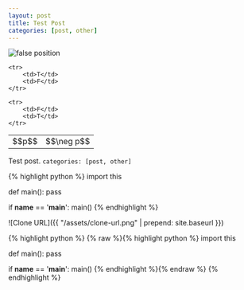 ```yaml
---
layout: post
title: Test Post
categories: [post, other]
---
```

<!-- Custom styles for the images -->
<link rel="stylesheet" href="{{ "/assets/styles/images.css" | prepend: site.baseurl }}">

<!-- Custom styles for the truth tables -->
<link rel="stylesheet" href="{{ "/assets/styles/truth_tables.css" | prepend: site.baseurl }}">


<img class="centered" src="https://upload.wikimedia.org/wikipedia/commons/thumb/9/97/False_position_method.svg/351px-False_position_method.svg.png" alt="false position">


<!-- Custom styles for the truth tables -->
<link rel="stylesheet" href="{{ "/assets/styles/truth_tables.css" | prepend: site.baseurl }}">

<table class="truth">
    <tr>
        <td>$$p$$</td>
        <td>$$\neg p$$</td>
    </tr>

    <tr>
        <td>T</td>
        <td>F</td>
    </tr>

    <tr>
        <td>F</td>
        <td>T</td>
    </tr>
</table>

Test post. `categories: [post, other]`


{% highlight python %}
import this

def main():
    pass

if __name__ == '__main__':
    main()
{% endhighlight %}

![Clone URL]({{ "/assets/clone-url.png" | prepend: site.baseurl }})

{% highlight python %}
{% raw %}{% highlight python %}
import this

def main():
    pass

if __name__ == '__main__':
    main()
{% endhighlight %}{% endraw %}
{% endhighlight %}
